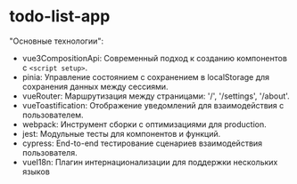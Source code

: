 # todo-list-app

"Основные технологии":

  - vue3CompositionApi: Современный подход к созданию компонентов с `<script setup>`.
  - pinia: Управление состоянием с сохранением в localStorage для сохранения данных между сессиями.
  - vueRouter: Маршрутизация между страницами: '/', '/settings', '/about'.
  - vueToastification: Отображение уведомлений для взаимодействия с пользователем.
  - webpack: Инструмент сборки с оптимизациями для production.
  - jest: Модульные тесты для компонентов и функций.
  - cypress: End-to-end тестирование сценариев взаимодействия пользователя.
  - vueI18n: Плагин интернационализации для поддержки нескольких языков